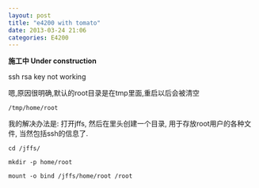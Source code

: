 ```yaml
---
layout: post
title: "e4200 with tomato"
date: 2013-03-24 21:06
categories: E4200
---
```


**施工中 Under construction**

ssh rsa key not working

嗯,原因很明确,默认的root目录是在tmp里面,重启以后会被清空

```
/tmp/home/root
```

我的解决办法是: 打开jffs, 然后在里头创建一个目录, 用于存放root用户的各种文件, 当然包括ssh的信息了.

```
cd /jffs/

mkdir -p home/root

mount -o bind /jffs/home/root /root
```
